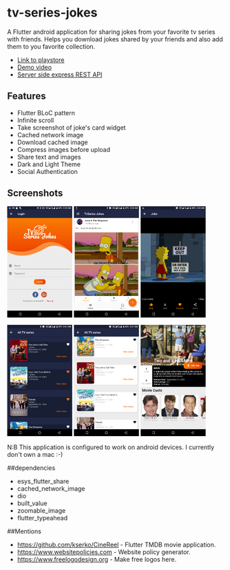 # tv-series-jokes

A Flutter android application for sharing jokes from your favorite tv series with friends. Helps you download jokes shared by your friends and also add them to you favorite collection.   

* [Link to playstore](https://play.google.com/store/apps/details?id=com.nonybrighto.tv_series_jokes)
* [Demo video](https://youtu.be/XqmtX380cz0)
* [Server side express REST API](https://github.com/nonybrighto/tv-series-jokes-api)

## Features


* Flutter BLoC pattern
* Infinite scroll
* Take screenshot of joke's card widget
* Cached network image
* Download cached image
* Compress images before upload
* Share text and images
* Dark and Light Theme
* Social Authentication

## Screenshots  

<img src="screenshots/login_page.png" width="30%"/> <img src="screenshots/home_screen.png" width="30%"/> <img src="screenshots/joke_display.png" width="30%"/>

<img src="screenshots/movie_list_dark.png" width="30%"/> <img src="screenshots/movie_list_light.png" width="30%"/> <img src="screenshots/movie_display.png" width="30%"/>

N:B This application is configured to work on android devices. I currently don't own a mac :-)

##dependencies

* esys_flutter_share
* cached_network_image
* dio
* built_value
* zoomable_image
* flutter_typeahead

##Mentions

* https://github.com/kserko/CineReel - Flutter TMDB movie application.
* https://www.websitepolicies.com - Website policy generator.
* https://www.freelogodesign.org - Make free logos here.